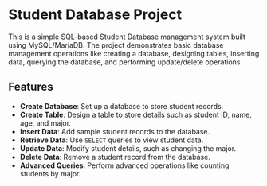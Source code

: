 # Student Database Project

This is a simple SQL-based Student Database management system built using MySQL/MariaDB. The project demonstrates basic database management operations like creating a database, designing tables, inserting data, querying the database, and performing update/delete operations.

## Features

- **Create Database**: Set up a database to store student records.
- **Create Table**: Design a table to store details such as student ID, name, age, and major.
- **Insert Data**: Add sample student records to the database.
- **Retrieve Data**: Use `SELECT` queries to view student data.
- **Update Data**: Modify student details, such as changing the major.
- **Delete Data**: Remove a student record from the database.
- **Advanced Queries**: Perform advanced operations like counting students by major.
